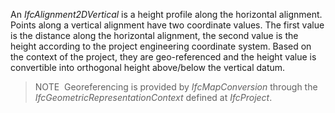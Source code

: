 ﻿An _IfcAlignment2DVertical_ is a height profile along the horizontal alignment. Points along a vertical alignment have two coordinate values. The first value is the distance along the horizontal alignment, the second value is the height according to the project engineering coordinate system. Based on the context of the project, they are geo-referenced and the height value is convertible into orthogonal height above/below the vertical datum.

> NOTE&nbsp; Georeferencing is provided by _IfcMapConversion_ through the _IfcGeometricRepresentationContext_ defined at _IfcProject_.
